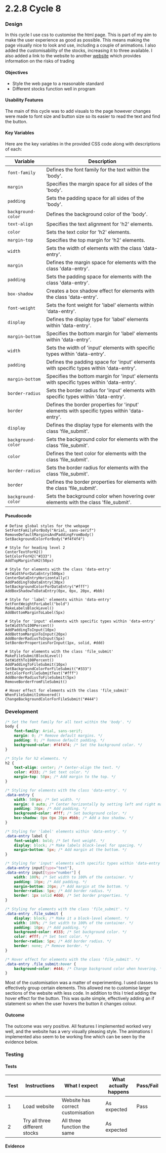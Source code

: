 # 2.2.8 Cycle 8

### Design <a href="#design" id="design"></a>

In this cycle I use css to customise the html page. This is part of my aim to make the user experience as good as possible. This means making the page visually nice to look and use, including a couple of animations. I also added the customisability of the stocks, increasing it to three available. I also added a link to the website to another [website](https://www.dummies.com/article/business-careers-money/personal-finance/investing/general-investing/the-risks-of-trading-159994/) which provides information on the risks of trading

#### Objectives <a href="#objectives" id="objectives"></a>

* Style the web page to a reasonable standard
* Different stocks function well in program

#### Usability Features <a href="#usability-features" id="usability-features"></a>

The main of this cycle was to add visuals to the page however changes were made to font size and button size so its easier to read the text and find the button.

#### Key Variables <a href="#key-variables" id="key-variables"></a>

Here are the key variables in the provided CSS code along with descriptions of each:

| Variable           | Description                                                                                 |
| ------------------ | ------------------------------------------------------------------------------------------- |
| `font-family`      | Defines the font family for the text within the 'body'.                                     |
| `margin`           | Specifies the margin space for all sides of the 'body'.                                     |
| `padding`          | Sets the padding space for all sides of the 'body'.                                         |
| `background-color` | Defines the background color of the 'body'.                                                 |
| `text-align`       | Specifies the text alignment for 'h2' elements.                                             |
| `color`            | Sets the text color for 'h2' elements.                                                      |
| `margin-top`       | Specifies the top margin for 'h2' elements.                                                 |
| `width`            | Sets the width of elements with the class 'data-entry'.                                     |
| `margin`           | Defines the margin space for elements with the class 'data-entry'.                          |
| `padding`          | Sets the padding space for elements with the class 'data-entry'.                            |
| `box-shadow`       | Creates a box shadow effect for elements with the class 'data-entry'.                       |
| `font-weight`      | Sets the font weight for 'label' elements within 'data-entry'.                              |
| `display`          | Defines the display type for 'label' elements within 'data-entry'.                          |
| `margin-bottom`    | Specifies the bottom margin for 'label' elements within 'data-entry'.                       |
| `width`            | Sets the width of 'input' elements with specific types within 'data-entry'.                 |
| `padding`          | Defines the padding space for 'input' elements with specific types within 'data-entry'.     |
| `margin-bottom`    | Specifies the bottom margin for 'input' elements with specific types within 'data-entry'.   |
| `border-radius`    | Sets the border radius for 'input' elements with specific types within 'data-entry'.        |
| `border`           | Defines the border properties for 'input' elements with specific types within 'data-entry'. |
| `display`          | Defines the display type for elements with the class 'file\_submit'.                        |
| `background-color` | Sets the background color for elements with the class 'file\_submit'.                       |
| `color`            | Defines the text color for elements with the class 'file\_submit'.                          |
| `border-radius`    | Sets the border radius for elements with the class 'file\_submit'.                          |
| `border`           | Defines the border properties for elements with the class 'file\_submit'.                   |
| `background-color` | Sets the background color when hovering over elements with the class 'file\_submit'.        |

#### Pseudocode <a href="#pseudocode" id="pseudocode"></a>

```
# Define global styles for the webpage
SetFontFamilyForBody("Arial, sans-serif")
RemoveDefaultMarginsAndPaddingFromBody()
SetBackgroundColorForBody("#f4f4f4")

# Style for heading level 2
CenterTextForH2()
SetColorForH2("#333")
AddTopMarginToH2(50px)

# Style for elements with the class 'data-entry'
SetWidthForDataEntry(500px)
CenterDataEntryHorizontally()
AddPaddingToDataEntry(30px)
SetBackgroundColorForDataEntry("#fff")
AddBoxShadowToDataEntry(0px, 0px, 20px, #bbb)

# Style for 'label' elements within 'data-entry'
SetFontWeightForLabel("bold")
MakeLabelsBlockLevel()
AddBottomMarginToLabel(5px)

# Style for 'input' elements with specific types within 'data-entry'
SetWidthTo100Percent()
AddPaddingToInput(10px)
AddBottomMarginToInput(20px)
AddBorderRadiusToInput(5px)
SetBorderPropertiesForInput(1px, solid, #ddd)

# Style for elements with the class 'file_submit'
MakeFileSubmitBlockLevel()
SetWidthTo100Percent()
AddPaddingToFileSubmit(10px)
SetBackgroundColorForFileSubmit("#333")
SetColorForFileSubmitText("#fff")
AddBorderRadiusToFileSubmit(5px)
RemoveBorderFromFileSubmit()

# Hover effect for elements with the class 'file_submit'
WhenFileSubmitIsHovered()
ChangeBackgroundColorForFileSubmit("#444")

```

### Development <a href="#development" id="development"></a>

```css
/* Set the font family for all text within the 'body'. */
body {
    font-family: Arial, sans-serif;
    margin: 0; /* Remove default margins. */
    padding: 0; /* Remove default padding. */
    background-color: #f4f4f4; /* Set the background color. */
}

/* Style for h2 elements. */
h2 {
    text-align: center; /* Center-align the text. */
    color: #333; /* Set text color. */
    margin-top: 50px; /* Add margin to the top. */
}

/* Styling for elements with the class 'data-entry'. */
.data-entry {
    width: 500px; /* Set width. */
    margin: 0 auto; /* Center horizontally by setting left and right margin to 'auto'. */
    padding: 30px; /* Add padding. */
    background-color: #fff; /* Set background color. */
    box-shadow: 0px 0px 20px #bbb; /* Add a box shadow. */
}

/* Styling for 'label' elements within 'data-entry'. */
.data-entry label {
    font-weight: bold; /* Set font weight. */
    display: block; /* Make labels block-level for spacing. */
    margin-bottom: 5px; /* Add margin at the bottom. */
}

/* Styling for 'input' elements with specific types within 'data-entry'. */
.data-entry input[type="text"],
.data-entry input[type="number"] {
    width: 100%; /* Set width to 100% of the container. */
    padding: 10px; /* Add padding. */
    margin-bottom: 20px; /* Add margin at the bottom. */
    border-radius: 5px; /* Add border radius. */
    border: 1px solid #ddd; /* Set border properties. */
}

/* Styling for elements with the class 'file_submit'. */
.data-entry .file_submit {
    display: block; /* Make it a block-level element. */
    width: 100%; /* Set width to 100% of the container. */
    padding: 10px; /* Add padding. */
    background-color: #333; /* Set background color. */
    color: #fff; /* Set text color. */
    border-radius: 5px; /* Add border radius. */
    border: none; /* Remove border. */
}

/* Hover effect for elements with the class 'file_submit'. */
.data-entry .file_submit:hover {
    background-color: #444; /* Change background color when hovering. */
}

```

Most of the customisation was a matter of experimenting. I used classes to effectively group certain elements. This allowed me to customise larger sections of the website with less code. In addition to this I tried adding the hover effect for the button. This was quite simple, effectively adding an if statement so when the user hovers the button it changes colour.

#### Outcome <a href="#outcome" id="outcome"></a>

The outcome was very positive. All features I implemented worked very well, and the website has a very visually pleasing style. The animations I implemented also seem to be working fine which can be seen by the evidence below.

### Testing <a href="#testing" id="testing"></a>

#### Tests <a href="#tests" id="tests"></a>

| Test | Instructions                   | What I expect                     | What actually happens | Pass/Fail |
| ---- | ------------------------------ | --------------------------------- | --------------------- | --------- |
| 1    | Load website                   | Website has correct customisation | As expected           | Pass      |
| 2    | Try all three different stocks | All three function the same       | As expected           |           |

#### Evidence <a href="#evidence" id="evidence"></a>

